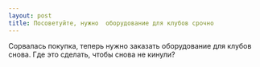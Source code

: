 ```yaml
---
layout: post 
title: Посоветуйте, нужно  оборудование для клубов срочно 
--- 
```

Сорвалась покупка, теперь нужно заказать  оборудование для клубов снова. Где это сделать, чтобы снова не кинули?
